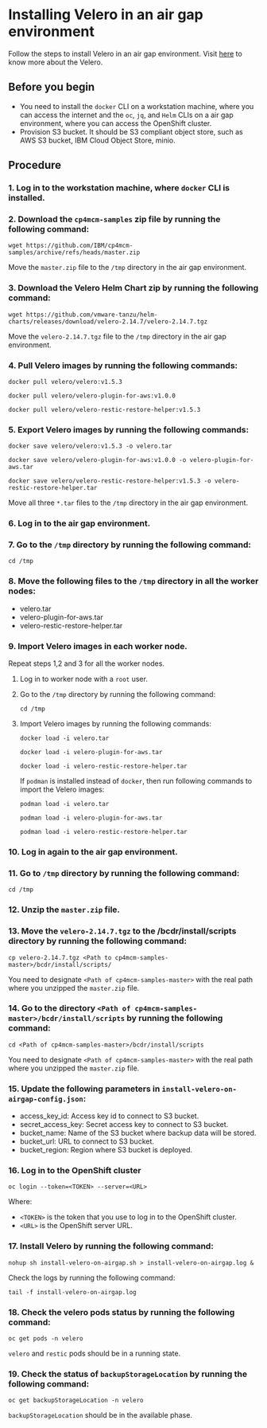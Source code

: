 # Installing Velero in an air gap environment

Follow the steps to install Velero in an air gap environment. Visit [here](https://velero.io/) to know more about the Velero.

## Before you begin
- You need to install the `docker` CLI on a workstation machine, where you can access the internet and the `oc`, `jq`, and `Helm` CLIs on a air gap environment, where you can access the OpenShift cluster. 
- Provision S3 bucket. It should be S3 compliant object store, such as AWS S3 bucket, IBM Cloud Object Store, minio.

## Procedure

### 1. Log in to the workstation machine, where `docker` CLI is installed.

### 2. Download the `cp4mcm-samples` zip file by running the following command:

```
wget https://github.com/IBM/cp4mcm-samples/archive/refs/heads/master.zip
```

Move the `master.zip` file to the `/tmp` directory in the air gap environment.

### 3. Download the Velero Helm Chart zip by running the following command:

```
wget https://github.com/vmware-tanzu/helm-charts/releases/download/velero-2.14.7/velero-2.14.7.tgz
```

Move the `velero-2.14.7.tgz` file to the `/tmp` directory in the air gap environment. 

### 4. Pull Velero images by running the following commands:

```
docker pull velero/velero:v1.5.3
```

```
docker pull velero/velero-plugin-for-aws:v1.0.0
```

```
docker pull velero/velero-restic-restore-helper:v1.5.3
```

### 5. Export Velero images by running the following commands:

```
docker save velero/velero:v1.5.3 -o velero.tar
```

```
docker save velero/velero-plugin-for-aws:v1.0.0 -o velero-plugin-for-aws.tar
```

```
docker save velero/velero-restic-restore-helper:v1.5.3 -o velero-restic-restore-helper.tar
```

Move all three `*.tar` files to the `/tmp` directory in  the air gap environment. 

### 6. Log in to the air gap environment.

### 7. Go to the `/tmp` directory by running the following command:

```
cd /tmp
```

### 8. Move the following files to the `/tmp` directory in all the worker nodes:
- velero.tar
- velero-plugin-for-aws.tar
- velero-restic-restore-helper.tar

### 9. Import Velero images in each worker node.

  Repeat steps 1,2 and 3 for all the worker nodes.

  1. Log in to worker node with a `root` user.

  2. Go to the `/tmp` directory by running the following command:

     ```
     cd /tmp
     ```
  3. Import Velero images by running the following commands:

     ```
     docker load -i velero.tar
     ```

     ```
     docker load -i velero-plugin-for-aws.tar
     ```   

     ```
     docker load -i velero-restic-restore-helper.tar
     ```

     If `podman` is installed instead of `docker`, then run following commands to import the Velero images:

     ```
     podman load -i velero.tar
     ```

     ```
     podman load -i velero-plugin-for-aws.tar
     ```

     ```
     podman load -i velero-restic-restore-helper.tar
     ```

### 10. Log in again to the air gap environment.

### 11. Go to `/tmp` directory by running the following command:

```
cd /tmp
```

### 12. Unzip the `master.zip` file.

### 13. Move the `velero-2.14.7.tgz` to the <Path to cp4mcm-samples-master>/bcdr/install/scripts directory by running the following command:

```
cp velero-2.14.7.tgz <Path to cp4mcm-samples-master>/bcdr/install/scripts/
```

You need to designate `<Path of cp4mcm-samples-master>` with the real path where you unzipped the `master.zip` file.

### 14. Go to the directory `<Path of cp4mcm-samples-master>/bcdr/install/scripts` by running the following command:

```
cd <Path of cp4mcm-samples-master>/bcdr/install/scripts
```

You need to designate `<Path of cp4mcm-samples-master>` with the real path where you unzipped the `master.zip` file.

### 15. Update the following parameters in `install-velero-on-airgap-config.json`:

- access_key_id: Access key id to connect to S3 bucket.
- secret_access_key: Secret access key to connect to S3 bucket.
- bucket_name: Name of the S3 bucket where backup data will be stored.
- bucket_url: URL to connect to S3 bucket.
- bucket_region: Region where S3 bucket is deployed.

### 16. Log in to the OpenShift cluster

```
oc login --token=<TOKEN> --server=<URL>
```

Where:
   
 - `<TOKEN>` is the token that you use to log in to the OpenShift cluster.
 - `<URL>` is the OpenShift server URL.

### 17. Install Velero by running the following command:

```
nohup sh install-velero-on-airgap.sh > install-velero-on-airgap.log &
```

Check the logs by running the following command:

```
tail -f install-velero-on-airgap.log
```

### 18. Check the velero pods status by running the following command:

```
oc get pods -n velero
```

`velero` and `restic` pods should be in a running state.

### 19. Check the status of `backupStorageLocation` by running the following command:

```
oc get backupStorageLocation -n velero
```

`backupStorageLocation` should be in the available phase.